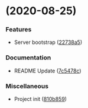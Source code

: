 #  (2020-08-25)


### Features

- Server bootstrap ([22738a5](https://github.com/Miczeq22/brainflash-api/commit/22738a526618f41739c04fc3e6aacf9782d4576c))


### Documentation

- README Update ([7c5478c](https://github.com/Miczeq22/brainflash-api/commit/7c5478c708ffbb8e63392b74cfe078f246c4a391))


### Miscellaneous

- Project init ([810b859](https://github.com/Miczeq22/brainflash-api/commit/810b859114ba5792eb727801a3231b1f3f2c2fe8))

